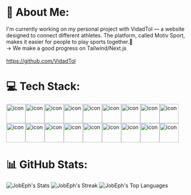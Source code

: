 # 💫 About Me:
I'm currently working on my personal project with VidadTol — a website designed to connect different athletes. The platform, called Motiv Sport, makes it easier for people to play sports together.🤸</br>
-> We make a good progress on Tailwind/Next.js</br>
</br>
https://github.com/VidadTol

# 💻 Tech Stack:
<div style="display: flex; align-items: flex-start;">
  <img src="https://techstack-generator.vercel.app/react-icon.svg" alt="icon" width="51" height="51" />
  <img src="https://techstack-generator.vercel.app/csharp-icon.svg" alt="icon" width="51" height="51" />
  <img src="https://techstack-generator.vercel.app/docker-icon.svg" alt="icon" width="51" height="51" />
  <img src="https://techstack-generator.vercel.app/github-icon.svg" alt="icon" width="51" height="51" />
  <img src="https://techstack-generator.vercel.app/python-icon.svg" alt="icon" width="51" height="51" />
  <img src="https://techstack-generator.vercel.app/restapi-icon.svg" alt="icon" width="51" height="51" />
  <img src="https://techstack-generator.vercel.app/mysql-icon.svg" alt="icon" width="51" height="51" />
  <img src="https://techstack-generator.vercel.app/java-icon.svg" alt="icon" width="51" height="51" />
  <img src="https://techstack-generator.vercel.app/ts-icon.svg" alt="icon" width="51" height="51" />
</div>

<div style="display: flex; align-items: flex-start;">
  <img src="https://techstack-generator.vercel.app/js-icon.svg" alt="icon" width="51" height="51" />
  <img src="https://raw.githubusercontent.com/marwin1991/profile-technology-icons/refs/heads/main/icons/visual_studio_code.png" alt="icon" width="51" height="51" />
  <img src="https://raw.githubusercontent.com/marwin1991/profile-technology-icons/refs/heads/main/icons/html.png" alt="icon" width="51" height="51" />
  <img src="https://raw.githubusercontent.com/marwin1991/profile-technology-icons/refs/heads/main/icons/css.png" alt="icon" width="51" height="51" />
  <img src="https://raw.githubusercontent.com/marwin1991/profile-technology-icons/refs/heads/main/icons/tailwind_css.png" alt="icon" width="51" height="51" />
  <img src="https://raw.githubusercontent.com/marwin1991/profile-technology-icons/refs/heads/main/icons/firebase.png" alt="icon" width="51" height="51" />
  <img src="https://raw.githubusercontent.com/marwin1991/profile-technology-icons/refs/heads/main/icons/canva.png" alt="icon" width="51" height="51" />
  <img src="https://raw.githubusercontent.com/marwin1991/profile-technology-icons/refs/heads/main/icons/shadcn_ui.png" alt="icon" width="51" height="51" />
  <img src="https://raw.githubusercontent.com/marwin1991/profile-technology-icons/refs/heads/main/icons/next_js.png" alt="icon" width="51" height="51" />
</div>


# 📊 GitHub Stats:
![JobEph's Stats](https://github-readme-stats.vercel.app/api?username=JobEph&theme=blue-green&show_icons=true&hide_border=false&count_private=true)
![JobEph's Streak](https://github-readme-streak-stats.herokuapp.com/?user=JobEph&theme=blue-green&hide_border=false)
![JobEph's Top Languages](https://github-readme-stats.vercel.app/api/top-langs/?username=JobEph&theme=blue-green&show_icons=true&hide_border=false&layout=compact)
